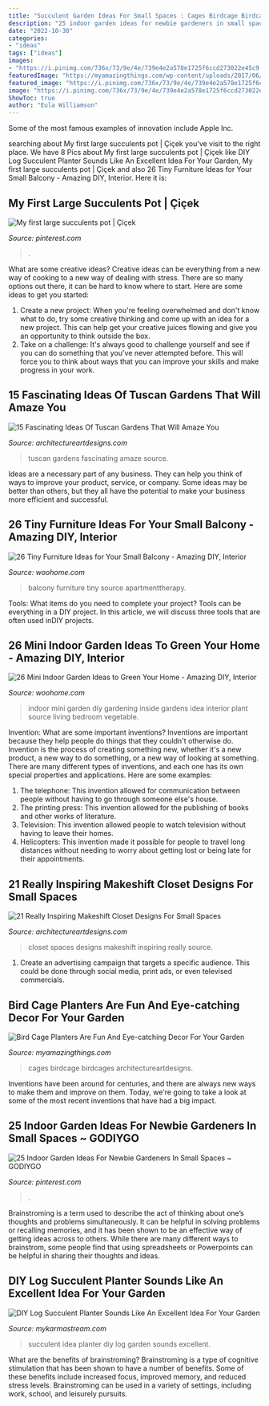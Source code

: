 ```yaml
---
title: "Succulent Garden Ideas For Small Spaces : Cages Birdcage Birdcages Architectureartdesigns"
description: "25 indoor garden ideas for newbie gardeners in small spaces ~ godiygo"
date: "2022-10-30"
categories:
- "ideas"
tags: ["ideas"]
images:
- "https://i.pinimg.com/736x/73/9e/4e/739e4e2a578e1725f6ccd273022e45c9.jpg"
featuredImage: "https://myamazingthings.com/wp-content/uploads/2017/06/bird-cage-garden-ideas-6.jpg"
featured_image: "https://i.pinimg.com/736x/73/9e/4e/739e4e2a578e1725f6ccd273022e45c9.jpg"
image: "https://i.pinimg.com/736x/73/9e/4e/739e4e2a578e1725f6ccd273022e45c9.jpg"
ShowToc: true
author: "Eula Williamson"
---
```



Some of the most famous examples of innovation include Apple Inc.

	

		
searching about My first large succulents pot | Çiçek you've visit to the right place. We have 8 Pics about My first large succulents pot | Çiçek like DIY Log Succulent Planter Sounds Like An Excellent Idea For Your Garden, My first large succulents pot | Çiçek and also 26 Tiny Furniture Ideas for Your Small Balcony - Amazing DIY, Interior. Here it is:
		
    
## My First Large Succulents Pot | Çiçek

<img loading=lazy src="https://i.pinimg.com/736x/73/9e/4e/739e4e2a578e1725f6ccd273022e45c9.jpg" onerror="this.onerror=null;this.src='https://tse1.mm.bing.net/th?id=OIP.GcTha1k4ql_ES3etA7jPggHaJ3&amp;pid=15.1';" alt="My first large succulents pot | Çiçek">

_Source: pinterest.com_

>. 

	

What are some creative ideas?
Creative ideas can be everything from a new way of cooking to a new way of dealing with stress. There are so many options out there, it can be hard to know where to start. Here are some ideas to get you started: 
1. Create a new project: When you're feeling overwhelmed and don't know what to do, try some creative thinking and come up with an idea for a new project. This can help get your creative juices flowing and give you an opportunity to think outside the box.
2. Take on a challenge: It's always good to challenge yourself and see if you can do something that you've never attempted before. This will force you to think about ways that you can improve your skills and make progress in your work. 

    
## 15 Fascinating Ideas Of Tuscan Gardens That Will Amaze You

<img loading=lazy src="http://www.architectureartdesigns.com/wp-content/uploads/2016/11/4-32.jpg" onerror="this.onerror=null;this.src='https://tse2.mm.bing.net/th?id=OIP.xqLSEBZOZXDboemov8HDVwHaJ4&amp;pid=15.1';" alt="15 Fascinating Ideas Of Tuscan Gardens That Will Amaze You">

_Source: architectureartdesigns.com_

>tuscan gardens fascinating amaze source. 

	

Ideas are a necessary part of any business. They can help you think of ways to improve your product, service, or company. Some ideas may be better than others, but they all have the potential to make your business more efficient and successful.

    
## 26 Tiny Furniture Ideas For Your Small Balcony - Amazing DIY, Interior

<img loading=lazy src="https://www.woohome.com/wp-content/uploads/2016/01/tiny-balcony-furniture-11.jpg" onerror="this.onerror=null;this.src='https://tse2.mm.bing.net/th?id=OIP.vhQssbbeqSqVn_7CN-wKZwHaLH&amp;pid=15.1';" alt="26 Tiny Furniture Ideas for Your Small Balcony - Amazing DIY, Interior">

_Source: woohome.com_

>balcony furniture tiny source apartmenttherapy. 

	

Tools: What items do you need to complete your project?
Tools can be everything in a DIY project. In this article, we will discuss three tools that are often used inDIY projects.

    
## 26 Mini Indoor Garden Ideas To Green Your Home - Amazing DIY, Interior

<img loading=lazy src="http://www.woohome.com/wp-content/uploads/2014/03/Mini-Indoor-Gardening-25.jpg" onerror="this.onerror=null;this.src='https://tse4.mm.bing.net/th?id=OIP.nZIcHyFdWDpxEEyhYzniHwHaPd&amp;pid=15.1';" alt="26 Mini Indoor Garden Ideas to Green Your Home - Amazing DIY, Interior">

_Source: woohome.com_

>indoor mini garden diy gardening inside gardens idea interior plant source living bedroom vegetable. 

	

Invention: What are some important inventions?
Inventions are important because they help people do things that they couldn't otherwise do. Invention is the process of creating something new, whether it's a new product, a new way to do something, or a new way of looking at something. There are many different types of inventions, and each one has its own special properties and applications. Here are some examples: 
1. The telephone: This invention allowed for communication between people without having to go through someone else's house.
2. The printing press: This invention allowed for the publishing of books and other works of literature.
3. Television: This invention allowed people to watch television without having to leave their homes.
4. Helicopters: This invention made it possible for people to travel long distances without needing to worry about getting lost or being late for their appointments.

    
## 21 Really Inspiring Makeshift Closet Designs For Small Spaces

<img loading=lazy src="https://www.architectureartdesigns.com/wp-content/uploads/2016/05/6-35.jpg" onerror="this.onerror=null;this.src='https://tse2.mm.bing.net/th?id=OIP.Il-Cd99JoajmLEnNBa2BLgHaLH&amp;pid=15.1';" alt="21 Really Inspiring Makeshift Closet Designs For Small Spaces">

_Source: architectureartdesigns.com_

>closet spaces designs makeshift inspiring really source. 

	

1. Create an advertising campaign that targets a specific audience. This could be done through social media, print ads, or even televised commercials.

    
## Bird Cage Planters Are Fun And Eye-catching Decor For Your Garden

<img loading=lazy src="https://myamazingthings.com/wp-content/uploads/2017/06/bird-cage-garden-ideas-6.jpg" onerror="this.onerror=null;this.src='https://tse4.mm.bing.net/th?id=OIP.HtEq6qT3l4v05G_RdYctogHaLG&amp;pid=15.1';" alt="Bird Cage Planters Are Fun And Eye-catching Decor For Your Garden">

_Source: myamazingthings.com_

>cages birdcage birdcages architectureartdesigns. 

	

Inventions have been around for centuries, and there are always new ways to make them and improve on them. Today, we're going to take a look at some of the most recent inventions that have had a big impact.

    
## 25 Indoor Garden Ideas For Newbie Gardeners In Small Spaces ~ GODIYGO

<img loading=lazy src="https://i.pinimg.com/736x/d0/54/d6/d054d61b259ea8c9b4bcc38d073d1f10.jpg" onerror="this.onerror=null;this.src='https://tse4.mm.bing.net/th?id=OIP.28_2hss2kpIcWVmTI0RLPwHaKk&amp;pid=15.1';" alt="25 Indoor Garden Ideas For Newbie Gardeners In Small Spaces ~ GODIYGO">

_Source: pinterest.com_

>. 

	

Brainstroming is a term used to describe the act of thinking about one’s thoughts and problems simultaneously. It can be helpful in solving problems or recalling memories, and it has been shown to be an effective way of getting ideas across to others. While there are many different ways to brainstrom, some people find that using spreadsheets or Powerpoints can be helpful in sharing their thoughts and ideas.

    
## DIY Log Succulent Planter Sounds Like An Excellent Idea For Your Garden

<img loading=lazy src="http://mykarmastream.com/wp-content/uploads/2017/05/IMG_4504b-2.jpg" onerror="this.onerror=null;this.src='https://tse2.mm.bing.net/th?id=OIP.wKQuf-i_S911xvvE_1hmuAHaLH&amp;pid=15.1';" alt="DIY Log Succulent Planter Sounds Like An Excellent Idea For Your Garden">

_Source: mykarmastream.com_

>succulent idea planter diy log garden sounds excellent. 

	

What are the benefits of brainstroming?
Brainstroming is a type of cognitive stimulation that has been shown to have a number of benefits. Some of these benefits include increased focus, improved memory, and reduced stress levels. Brainstroming can be used in a variety of settings, including work, school, and leisurely pursuits.

